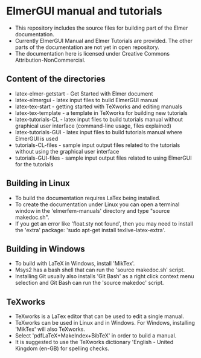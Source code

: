 ElmerGUI manual and tutorials
=============================

* This repository includes the source files for building part of the Elmer documentation.
* Currently ElmerGUI Manual and Elmer Tutorials are provided.  The other parts of the documentation are not yet in open repository.
* The documentation here is licensed under Creative Commons Attribution-NonCommercial.

Content of the directories
--------------------------

* latex-elmer-getstart - Get Started with Elmer document
* latex-elmergui - latex input files to build ElmerGUI manual
* latex-tex-start - getting started with TeXworks and editing manuals
* latex-tex-template - a template in TeXworks for building new tutorials
* latex-tutorials-CL - latex input files to build tutorials manual without graphical user interface (command-line usage, files explained)
* latex-tutorials-GUI - latex input files to build tutorials manual where ElmerGUI is used
* tutorials-CL-files - sample input output files related to the tutorials without using the graphical user interface 
* tutorials-GUI-files - sample input output files related to using ElmerGUI for the tutorials

Building in Linux
-----------------

- To build the documentation requires LaTex being installed.
- To create the documentation under Linux you can open a terminal window in the 'elmerfem-manuals' directory and type "source makedoc.sh".
- If you get an error like 'float.sty not found', then you may need to install the 'extra' package:   'sudo apt-get install texlive-latex-extra'.

Building in Windows
-------------------

- To build with LaTeX in Windows, install 'MikTex'.
- Msys2 has a bash shell that can run the 'source makedoc.sh' script.
- Installing Git usually also installs 'Git Bash' as a right click context menu selection and Git Bash can run the 'source makedoc' script.

TeXworks
--------

- TeXworks is a LaTex editor that can be used to edit a single manual.
- TeXworks can be used in Linux and in Windows.  For Windows, installing 'MikTex' will also TeXworks.
- Select 'pdfLaTeX+MakeIndex+BibTeX' in order to build a manual.
- It is suggested to use the TeXworks dictionary 'English - United Kingdom (en-GB) for spelling checks.
